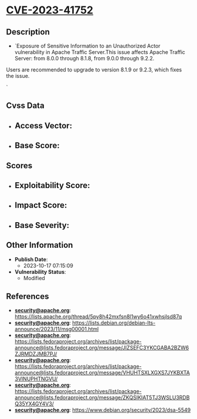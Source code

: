 
# [CVE-2023-41752](https://lists.apache.org/thread/5py8h42mxfsn8l1wy6o41xwhsjlsd87q)

## Description

- `Exposure of Sensitive Information to an Unauthorized Actor vulnerability in Apache Traffic Server.This issue affects Apache Traffic Server: from 8.0.0 through 8.1.8, from 9.0.0 through 9.2.2.

Users are recommended to upgrade to version 8.1.9 or 9.2.3, which fixes the issue.

`

## Cvss Data

- **Access Vector**:
  - 
- **Base Score**:
  - 

## Scores

- **Exploitability Score**:
  - 
- **Impact Score**:
  - 
- **Base Severity**:
  - 

## Other Information

- **Publish Date**:
  - 2023-10-17 07:15:09
- **Vulnerability Status**:
  - Modified

## References

- **security@apache.org**: https://lists.apache.org/thread/5py8h42mxfsn8l1wy6o41xwhsjlsd87q
- **security@apache.org**: https://lists.debian.org/debian-lts-announce/2023/11/msg00001.html
- **security@apache.org**: https://lists.fedoraproject.org/archives/list/package-announce@lists.fedoraproject.org/message/JIZSEFC3YKCGABA2BZW6ZJRMDZJMB7PJ/
- **security@apache.org**: https://lists.fedoraproject.org/archives/list/package-announce@lists.fedoraproject.org/message/VHUHTSXLXGXS7JYKBXTA3VINUPHTNGVU/
- **security@apache.org**: https://lists.fedoraproject.org/archives/list/package-announce@lists.fedoraproject.org/message/ZKQSIKIAT5TJ3WSLU3RDBQ35YX4GY4V3/
- **security@apache.org**: https://www.debian.org/security/2023/dsa-5549
